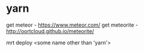 yarn
====

get meteor - https://www.meteor.com/
get meteorite - http://oortcloud.github.io/meteorite/

mrt deploy <some name other than 'yarn'>
